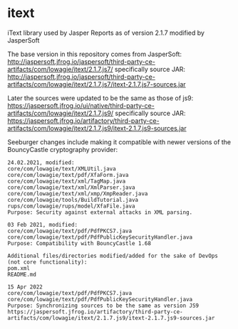 # itext
iText library used by Jasper Reports as of version 2.1.7 modified by JasperSoft

The base version in this repository comes from JasperSoft:
http://jaspersoft.jfrog.io/jaspersoft/third-party-ce-artifacts/com/lowagie/itext/2.1.7.js7/
specifically source JAR:
http://jaspersoft.jfrog.io/jaspersoft/third-party-ce-artifacts/com/lowagie/itext/2.1.7.js7/itext-2.1.7.js7-sources.jar

Later the sources were updated to be the same as those of js9:
https://jaspersoft.jfrog.io/ui/native/third-party-ce-artifacts/com/lowagie/itext/2.1.7.js9/
specifically source JAR:
https://jaspersoft.jfrog.io/artifactory/third-party-ce-artifacts/com/lowagie/itext/2.1.7.js9/itext-2.1.7.js9-sources.jar

Seeburger changes include making it compatible with newer versions of the BouncyCastle cryptography provider:

```
24.02.2021, modified:
core/com/lowagie/text/XMLUtil.java
core/com/lowagie/text/pdf/XfaForm.java
core/com/lowagie/text/xml/TagMap.java
core/com/lowagie/text/xml/XmlParser.java
core/com/lowagie/text/xml/xmp/XmpReader.java
core/com/lowagie/tools/BuildTutorial.java
rups/com/lowagie/rups/model/XfaFile.java
Purpose: Security against external attacks in XML parsing.

03 Feb 2021, modified:
core/com/lowagie/text/pdf/PdfPKCS7.java
core/com/lowagie/text/pdf/PdfPublicKeySecurityHandler.java
Purpose: Compatibility with BouncyCastle 1.68

Additional files/directories modified/added for the sake of DevOps (not core functionality):
pom.xml
README.md

15 Apr 2022
core/com/lowagie/text/pdf/PdfPKCS7.java
core/com/lowagie/text/pdf/PdfPublicKeySecurityHandler.java
Purpose: Synchronizing sources to be the same as version JS9
https://jaspersoft.jfrog.io/artifactory/third-party-ce-artifacts/com/lowagie/itext/2.1.7.js9/itext-2.1.7.js9-sources.jar

```